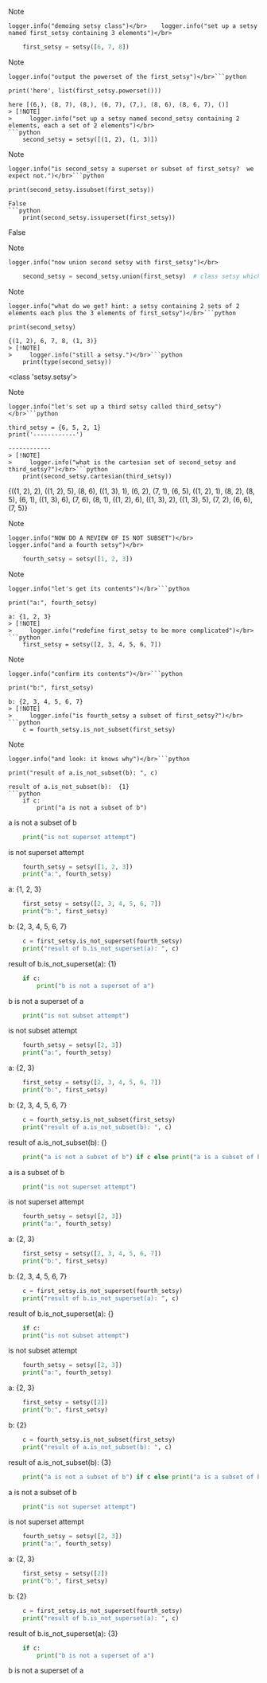> [!NOTE]
>     logger.info("demoing setsy class")</br>    logger.info("set up a setsy named first_setsy containing 3 elements")</br>
```python
    first_setsy = setsy([6, 7, 8])
```
> [!NOTE]
>     logger.info("output the powerset of the first_setsy")</br>```python
    print('here', list(first_setsy.powerset()))
```
here [(6,), (8, 7), (8,), (6, 7), (7,), (8, 6), (8, 6, 7), ()]
> [!NOTE]
>     logger.info("set up a setsy named second_setsy containing 2 elements, each a set of 2 elements")</br>
```python
    second_setsy = setsy([(1, 2), (1, 3)])
```
> [!NOTE]
>     logger.info("is second_setsy a superset or subset of first_setsy?  we expect not.")</br>```python
    print(second_setsy.issubset(first_setsy))
```
False
```python
    print(second_setsy.issuperset(first_setsy))
```
False
> [!NOTE]
>     logger.info("now union second setsy with first_setsy")</br>
```python
    second_setsy = second_setsy.union(first_setsy)  # class setsy which inherits from set returns a set from union
```
> [!NOTE]
>     logger.info("what do we get? hint: a setsy containing 2 sets of 2 elements each plus the 3 elements of first_setsy")</br>```python
    print(second_setsy)
```
{(1, 2), 6, 7, 8, (1, 3)}
> [!NOTE]
>     logger.info("still a setsy.")</br>```python
    print(type(second_setsy))
```
<class 'setsy.setsy'>
> [!NOTE]
>     logger.info("let's set up a third setsy called third_setsy")</br>```python
    third_setsy = {6, 5, 2, 1}
    print('------------')
```
------------
> [!NOTE]
>     logger.info("what is the cartesian set of second_setsy and third_setsy?")</br>```python
    print(second_setsy.cartesian(third_setsy))
```
{((1, 2), 2), ((1, 2), 5), (8, 6), ((1, 3), 1), (6, 2), (7, 1), (6, 5), ((1, 2), 1), (8, 2), (8, 5), (6, 1), ((1, 3), 6), (7, 6), (8, 1), ((1, 2), 6), ((1, 3), 2), ((1, 3), 5), (7, 2), (6, 6), (7, 5)}
> [!NOTE]
>     logger.info("NOW DO A REVIEW OF IS NOT SUBSET")</br>    logger.info("and a fourth setsy")</br>
```python
    fourth_setsy = setsy([1, 2, 3])
```
> [!NOTE]
>     logger.info("let's get its contents")</br>```python
    print("a:", fourth_setsy)
```
a: {1, 2, 3}
> [!NOTE]
>     logger.info("redefine first_setsy to be more complicated")</br>
```python
    first_setsy = setsy([2, 3, 4, 5, 6, 7])
```
> [!NOTE]
>     logger.info("confirm its contents")</br>```python
    print("b:", first_setsy)
```
b: {2, 3, 4, 5, 6, 7}
> [!NOTE]
>     logger.info("is fourth_setsy a subset of first_setsy?")</br>
```python
    c = fourth_setsy.is_not_subset(first_setsy)
```
> [!NOTE]
>     logger.info("and look: it knows why")</br>```python
    print("result of a.is_not_subset(b): ", c)
```
result of a.is_not_subset(b):  {1}
```python
    if c:
        print("a is not a subset of b")
```
a is not a subset of b
```python
    print("is not superset attempt")
```
is not superset attempt
```python
    fourth_setsy = setsy([1, 2, 3])
    print("a:", fourth_setsy)
```
a: {1, 2, 3}
```python
    first_setsy = setsy([2, 3, 4, 5, 6, 7])
    print("b:", first_setsy)
```
b: {2, 3, 4, 5, 6, 7}
```python
    c = first_setsy.is_not_superset(fourth_setsy)
    print("result of b.is_not_superset(a): ", c)
```
result of b.is_not_superset(a):  {1}
```python
    if c:
        print("b is not a superset of a")
```
b is not a superset of a
```python
    print("is not subset attempt")
```
is not subset attempt
```python
    fourth_setsy = setsy([2, 3])
    print("a:", fourth_setsy)
```
a: {2, 3}
```python
    first_setsy = setsy([2, 3, 4, 5, 6, 7])
    print("b:", first_setsy)
```
b: {2, 3, 4, 5, 6, 7}
```python
    c = fourth_setsy.is_not_subset(first_setsy)
    print("result of a.is_not_subset(b): ", c)
```
result of a.is_not_subset(b):  {}
```python
    print("a is not a subset of b") if c else print("a is a subset of b")
```
a is a subset of b
```python
    print("is not superset attempt")
```
is not superset attempt
```python
    fourth_setsy = setsy([2, 3])
    print("a:", fourth_setsy)
```
a: {2, 3}
```python
    first_setsy = setsy([2, 3, 4, 5, 6, 7])
    print("b:", first_setsy)
```
b: {2, 3, 4, 5, 6, 7}
```python
    c = first_setsy.is_not_superset(fourth_setsy)
    print("result of b.is_not_superset(a): ", c)
```
result of b.is_not_superset(a):  {}
```python
    if c:
    print("is not subset attempt")
```
is not subset attempt
```python
    fourth_setsy = setsy([2, 3])
    print("a:", fourth_setsy)
```
a: {2, 3}
```python
    first_setsy = setsy([2])
    print("b:", first_setsy)
```
b: {2}
```python
    c = fourth_setsy.is_not_subset(first_setsy)
    print("result of a.is_not_subset(b): ", c)
```
result of a.is_not_subset(b):  {3}
```python
    print("a is not a subset of b") if c else print("a is a subset of b")
```
a is not a subset of b
```python
    print("is not superset attempt")
```
is not superset attempt
```python
    fourth_setsy = setsy([2, 3])
    print("a:", fourth_setsy)
```
a: {2, 3}
```python
    first_setsy = setsy([2])
    print("b:", first_setsy)
```
b: {2}
```python
    c = first_setsy.is_not_superset(fourth_setsy)
    print("result of b.is_not_superset(a): ", c)
```
result of b.is_not_superset(a):  {3}
```python
    if c:
        print("b is not a superset of a")
```
b is not a superset of a

